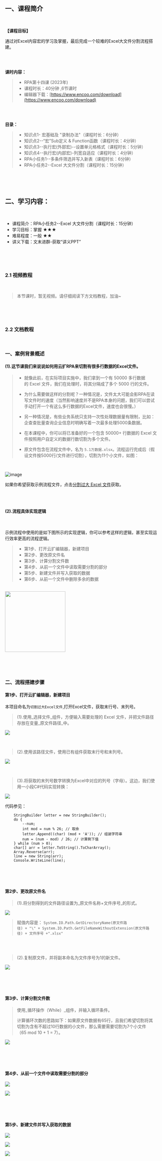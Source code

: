 
<br><br>

## 一、课程简介

<br>

**【课程目标】**

通过对Excel内容宏的学习及掌握，最后完成一个较难的Excel大文件分割流程搭建。


<br><br>

**课时内容：**

> * RPA第十四课 (2023年)
> * 课程时长：40分钟 ,6节课时
> * 编辑器下载：[https://www.encoo.com/download](https://www.encoo.com/download)

<br><br>


**目录：**

> * 知识点1- 宏基础及 "录制办法"（课程时长：6分钟）
> * 知识点2--“宏”Sub定义 & Function函数（课程时长：4分钟）
> * 知识点3--执行宏(外部宏)--设置单元格格式（课程时长：5分钟）
> * 知识点4--执行宏(内部宏)-列宽自适应（课程时长：4分钟）
> * RPA小任务1--多条件筛选并写入新表（课程时长：6分钟）
> * RPA小任务2--Excel 大文件分割（课程时长：15分钟）

<br><br><br>

##  二、学习内容：
<br>

* 课程简介：RPA小任务2--Excel 大文件分割（课程时长：15分钟）
* 学习目标：掌握 ★★★
* 难易程度：一般 ★★
* 讲义下载：文末进群-获取“讲义PPT”

<br><br><br>

### 2.1 视频教程

<br>

> 本节课时，暂无视频。请仔细阅读下方文档教程，加油~

<br><br><br>

### 2.2 文档教程

<br>

### 一、案例背景概述

#### (1).这节课我们来说说如何用云扩RPA来切割有很多行数据的Excel文件。

> * 就像此前，在实际项目实施中，我们拿到一个有 50000 多行数据的 Excel 文件，我们在处理时，将其分隔成了多个 5000 行的文件。
> 
> * 为什么需要做这样的分割呢？一种情况是，文件太大可能会影RPA在读写文件时的速度（当然影响速度并不是RPA本身的问题，我们可以尝试手动打开一个有这么多行数据的Excel文件，速度也会很慢。）
> 
> * 另一种情况是，有些业务系统只支持一次性处理数据量有限制，比如：企查查批量查询企业信息时明确写着一次最多处理5000条数据。
> 
> * 在本课程中，你可以将已准备好的一个包含 50000+ 行数据的 Excel 文件按照用户自定义的数据行数切割为多个文件。
> 
> * 原文件包含在流程文件中，名为 `5.1万数据.xlsx`。流程运行完成后（假设文件按5000行/文件进行切割），切割为11个小文件，如图：

<br>

![image](https://alidocs.oss-cn-zhangjiakou.aliyuncs.com/res/E8K4ny5ZZZ5onLbj/img/375ab5cb-941d-44c2-8347-999f5d97db44.jpg)

如果你希望获取示例流程文件，点击[分割过大 Excel 文件](https://docimages.blob.core.chinacloudapi.cn/images/Practice/SplitExcel/%E5%88%87%E5%89%B2%E8%BF%87%E5%A4%A7Excel%E6%96%87%E4%BB%B6.dgs)获取。

<br><br>


#### (2).流程具体实现逻辑

<br>


示例流程中使用的是如下图所示的实现逻辑，你可以参考这样的逻辑，甚至实现运行效率更高的流程逻辑。

> * 第1步、打开云扩编辑器，新建项目
> * 第2步、更改原文件名
> * 第3步、计算分割文件数
> * 第4步、从前一个文件中读取需要分割的部分
> * 第5步、新建文件并写入获取的数据
> * 第6步、从前一个文件中删除多余的数据
<br>

<img width = '200'  src ="https://doria-encooacademyimages.oss-cn-shanghai.aliyuncs.com/2023/01/23/16744877298672.jpg"/>

<br><br><br>

### 二、流程搭建步骤

#### 第1步、打开云扩编辑器，新建项目

本项目命名为`切割过大Excel文件`,打开Excel文件，获取末行号、末列号。

> (1).使用_选择文件_组件，方便输入需要处理的 Excel 文件，并把文件路径存放在变量_原文件路径_中。
    
![](https://doria-encooacademyimages.oss-cn-shanghai.aliyuncs.com/2023/01/23/16744877425656.jpg)


<br>

> (2).使用该路径文件，使用已有组件获取末行号和末列号。
>     
![](https://doria-encooacademyimages.oss-cn-shanghai.aliyuncs.com/2023/01/23/16744877539527.jpg)


<br>

> (3).将获取的末列号数字转换为Excel中对应的列号（字母）。这边，我们使用一小段C#代码实现转换：
    
![](https://doria-encooacademyimages.oss-cn-shanghai.aliyuncs.com/2023/01/23/16744877626718.jpg)


代码参见：
```
    StringBuilder letter = new StringBuilder();
    do {
        --num;
        int mod = num % 26; // 取余
        letter.Append((char) (mod + 'A')); // 组装字符串
        num = (num - mod) / 26; // 计算剩下值
    } while (num > 0);
    char[] arr = letter.ToString().ToCharArray();
    Array.Reverse(arr);
    line = new String(arr);
    Console.WriteLine(line);
```    

<br><br><br>

#### 第2步、更改原文件名

> (1).将分割得到的文件路径设置为_原文件名称+文件序号_的形式。
    
![](https://doria-encooacademyimages.oss-cn-shanghai.aliyuncs.com/2023/01/23/16744877709851.jpg)


> 赋值内容是：
> `System.IO.Path.GetDirectoryName(原文件路径) + "\" + System.IO.Path.GetFileNameWithoutExtension(原文件路径) + 文件序号 +".xlsx"`

<br><br>

> (2).复制原文件，并将副本命名为文件序号为1的新文件。
    
![](https://doria-encooacademyimages.oss-cn-shanghai.aliyuncs.com/2023/01/23/16744877821907.jpg)


<br><br><br>

#### 第3步、计算分割文件数

> 使用_循环操作（While）_组件，并输入循环条件。
> 
> 计算循环次数的思路如下：如果原文件数据有65行，且我们希望切割将其切割为含有不超过10行数据的小文件，那么需要需要切割为7个小文件（65 mod 10 + 1 = 7）。

![](https://doria-encooacademyimages.oss-cn-shanghai.aliyuncs.com/2023/01/23/16744877921034.jpg)

<br><br><br>

#### 第4步、从前一个文件中读取需要分割的部分

![](https://doria-encooacademyimages.oss-cn-shanghai.aliyuncs.com/2023/01/23/16744877998346.jpg)


![](https://doria-encooacademyimages.oss-cn-shanghai.aliyuncs.com/2023/01/23/16744878055393.jpg)

<br><br><br>

#### 第5步、新建文件并写入获取的数据

![](https://doria-encooacademyimages.oss-cn-shanghai.aliyuncs.com/2023/01/23/16744878130818.jpg)


![](https://doria-encooacademyimages.oss-cn-shanghai.aliyuncs.com/2023/01/23/16744878253352.jpg)


![](https://doria-encooacademyimages.oss-cn-shanghai.aliyuncs.com/2023/01/23/16744878330290.jpg)


<br><br><br>

#### 第6步、从前一个文件中删除多余的数据

<br>

这个步骤我们可以使用云扩提供的`软件自动化->OfficeExcel->删除数据`实现。但鉴于宏的普遍应用需求，此处使用宏实现。

<br>

> (1).记得在使用_打开/新建_组件时，勾选_启用宏_属性。 

![](https://doria-encooacademyimages.oss-cn-shanghai.aliyuncs.com/2023/01/23/16744878405090.jpg)


<br><br>
   
> (2).录制宏并修改。在_执行宏_组件中，使用宏文件。
    
![](https://doria-encooacademyimages.oss-cn-shanghai.aliyuncs.com/2023/01/23/16744878556330.png)


<br><br>

至此，整个流程已完成。

<br><br><br><br>


### END：

![](https://doria-encooacademyimages.oss-cn-shanghai.aliyuncs.com/2022/12/29/16723050031273.jpg)